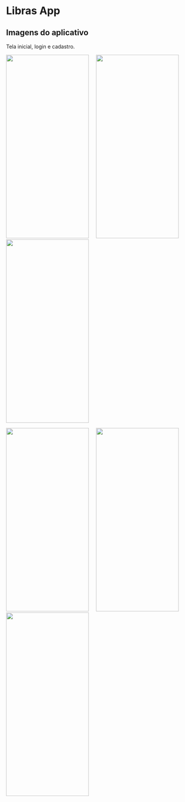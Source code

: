 # Libras App

## Imagens do aplicativo

Tela inicial, login e cadastro.

<p>
  <img src="https://i.imgur.com/uWUq2eI.png" width="225" height="500">
  &nbsp&nbsp&nbsp
  <img src="https://i.imgur.com/Uc735xa.png" width="225" height="500">
  &nbsp&nbsp&nbsp
  <img src="https://i.imgur.com/e10VEam.png" width="225" height="500">
</p>
<p>
  <img src="https://i.imgur.com/0OvtZE0.png" width="225" height="500">
  &nbsp&nbsp&nbsp
  <img src="https://i.imgur.com/sQpquWI.png" width="225" height="500">
  &nbsp&nbsp&nbsp
  <img src="https://i.imgur.com/cJiOtmC.png" width="225" height="500">
</p>
